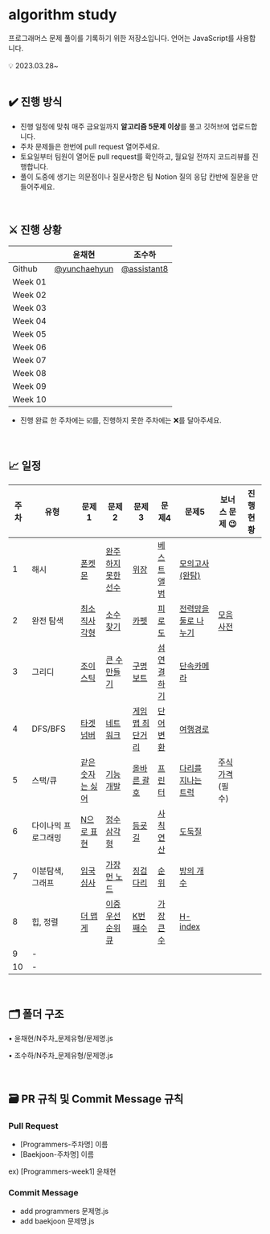 # algorithm study
프로그래머스 문제 풀이를 기록하기 위한 저장소입니다. 언어는 JavaScript를 사용합니다. 
<br/><br/>
💡 2023.03.28~
<br/><br/>

## ✔️ 진행 방식

- 진행 일정에 맞춰 매주 금요일까지 **알고리즘 5문제 이상**를 풀고 깃허브에 업로드합니다.
- 주차 문제들은 한번에 pull request 열어주세요.
- 토요일부터 팀원이 열어둔 pull request를 확인하고, 월요일 전까지 코드리뷰를 진행합니다.
- 풀이 도중에 생기는 의문점이나 질문사항은 팀 Notion 질의 응답 칸반에 질문을 만들어주세요.

<br/>

## ⚔️ 진행 상황

|  | 윤채현 | 조수하 |
| --- | --- | --- |
| Github | [@yunchaehyun](https://github.com/yunchaehyun) | [@assistant8](https://github.com/assistant8) |
| Week 01 |  |  |
| Week 02 |  |  |
| Week 03 |  |  |
| Week 04 |  |  |
| Week 05 |  |  |
| Week 06 |  |  |
| Week 07 |  |  |
| Week 08 |  |  |
| Week 09 |  |  |
| Week 10 |  |  |
- 진행 완료 한 주차에는 ☑️를, 진행하지 못한 주차에는 ❌를 달아주세요.

<br/>

## 📈 일정

| 주차 | 유형 | 문제 1 | 문제 2 | 문제 3 | 문제4 | 문제5 | 보너스 문제 😉 | 진행 현황 |
| --- | --- | --- | --- | --- | --- | --- | --- | --- |
| 1 | 해시 | [폰켓몬](https://school.programmers.co.kr/learn/courses/30/lessons/1845) | [완주하지 못한 선수](https://school.programmers.co.kr/learn/courses/30/lessons/42576) | [위장](https://school.programmers.co.kr/learn/courses/30/lessons/42578) | [베스트앨범](https://school.programmers.co.kr/learn/courses/30/lessons/42579) | [모의고사(완탐)](https://school.programmers.co.kr/learn/courses/30/lessons/42840) |  |  |
| 2 | 완전 탐색 | [최소직사각형](https://school.programmers.co.kr/learn/courses/30/lessons/86491) | [소수 찾기](https://school.programmers.co.kr/learn/courses/30/lessons/42839) | [카펫](https://school.programmers.co.kr/learn/courses/30/lessons/42842) | [피로도](https://school.programmers.co.kr/learn/courses/30/lessons/87946) | [전력망을 둘로 나누기](https://school.programmers.co.kr/learn/courses/30/lessons/86971) | [모음사전](https://school.programmers.co.kr/learn/courses/30/lessons/84512) |  |
| 3 | 그리디 | [조이스틱](https://school.programmers.co.kr/learn/courses/30/lessons/42860) | [큰 수 만들기](https://school.programmers.co.kr/learn/courses/30/lessons/42883) | [구명보트](https://school.programmers.co.kr/learn/courses/30/lessons/42885) | [섬 연결하기](https://school.programmers.co.kr/learn/courses/30/lessons/42861) | [단속카메라](https://school.programmers.co.kr/learn/courses/30/lessons/42884) |  |  |
| 4 | DFS/BFS | [타겟 넘버](https://school.programmers.co.kr/learn/courses/30/lessons/43165) | [네트워크](https://school.programmers.co.kr/learn/courses/30/lessons/43162) | [게임 맵 최단거리](https://school.programmers.co.kr/learn/courses/30/lessons/1844) | [단어 변환](https://school.programmers.co.kr/learn/courses/30/lessons/43163) | [여행경로](https://school.programmers.co.kr/learn/courses/30/lessons/43164) |  |  |
| 5 | 스택/큐 | [같은 숫자는 싫어](https://school.programmers.co.kr/learn/courses/30/lessons/12906) | [기능개발](https://school.programmers.co.kr/learn/courses/30/lessons/42586) | [올바른 괄호](https://school.programmers.co.kr/learn/courses/30/lessons/12909) | [프린터](https://school.programmers.co.kr/learn/courses/30/lessons/42587) | [다리를 지나는 트럭](https://school.programmers.co.kr/learn/courses/30/lessons/42583) | [주식가격](https://school.programmers.co.kr/learn/courses/30/lessons/42584)  (필수) |  |
| 6 | 다이나믹 프로그래밍 | [N으로 표현](https://school.programmers.co.kr/learn/courses/30/lessons/42895) | [정수 삼각형](https://school.programmers.co.kr/learn/courses/30/lessons/43105) | [등굣길](https://school.programmers.co.kr/learn/courses/30/lessons/42898) | [사칙연산](https://school.programmers.co.kr/learn/courses/30/lessons/1843) | [도둑질](https://school.programmers.co.kr/learn/courses/30/lessons/42897) |  |  |
| 7 | 이분탐색, 그래프 | [입국심사](https://school.programmers.co.kr/learn/courses/30/lessons/43238) | [가장 먼 노드](https://school.programmers.co.kr/learn/courses/30/lessons/49189) | [징검다리](https://school.programmers.co.kr/learn/courses/30/lessons/43236) | [순위](https://school.programmers.co.kr/learn/courses/30/lessons/49191) | [방의 개수](https://school.programmers.co.kr/learn/courses/30/lessons/49190) |  |  |
| 8 | 힙, 정렬 | [더 맵게](https://school.programmers.co.kr/learn/courses/30/lessons/42626) | [이중우선순위큐](https://school.programmers.co.kr/learn/courses/30/lessons/42628) | [K번째수](https://school.programmers.co.kr/learn/courses/30/lessons/42748) | [가장 큰 수](https://school.programmers.co.kr/learn/courses/30/lessons/42746) | [H-index](https://school.programmers.co.kr/learn/courses/30/lessons/42747) |  |  |
| 9 | - |  |  |  |  |  |  |  |
| 10 | - |  |  |  |  |  |  |  |

<br/>

## 🗂️ 폴더 구조

• 윤채현/N주차_문제유형/문제명.js

• 조수하/N주차_문제유형/문제명.js

<br/>

## 🗃️ PR 규칙 및 Commit Message 규칙

### Pull Request

- [Programmers-주차명] 이름
- [Baekjoon-주차명] 이름

ex) [Programmers-week1] 윤채현

### Commit Message

- add programmers 문제명.js
- add baekjoon 문제명.js
